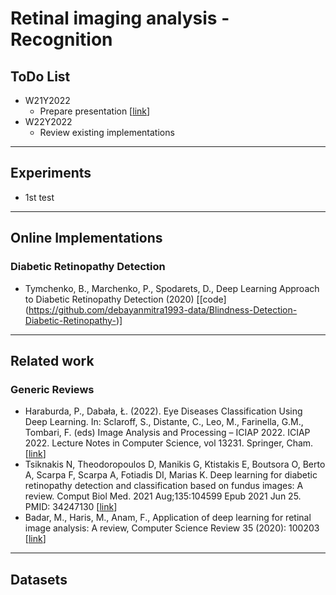 # Retinal imaging analysis - Recognition

## ToDo List
- W21Y2022
  - Prepare presentation [[link](https://stir-my.sharepoint.com/:b:/g/personal/chc00198_students_stir_ac_uk/EWCeo7M9ktdAjM4ytY-z3JwBmv_E9XijoQt8JeHFPBGf6Q?e=vuXrlY)]
- W22Y2022
  - Review existing implementations

---

## Experiments
- 1st test 

---

## Online Implementations
### Diabetic Retinopathy Detection
- Tymchenko, B., Marchenko, P., Spodarets, D., Deep Learning Approach to Diabetic Retinopathy Detection (2020) [[code] (https://github.com/debayanmitra1993-data/Blindness-Detection-Diabetic-Retinopathy-)]
---

## Related work
### Generic Reviews
- Haraburda, P., Dabała, Ł. (2022). Eye Diseases Classification Using Deep Learning. In: Sclaroff, S., Distante, C., Leo, M., Farinella, G.M., Tombari, F. (eds) Image Analysis and Processing – ICIAP 2022. ICIAP 2022. Lecture Notes in Computer Science, vol 13231. Springer, Cham. [[link](https://doi.org/10.1007/978-3-031-06427-2_14)]
- Tsiknakis N, Theodoropoulos D, Manikis G, Ktistakis E, Boutsora O, Berto A, Scarpa F, Scarpa A, Fotiadis DI, Marias K. Deep learning for diabetic retinopathy detection and classification based on fundus images: A review. Comput Biol Med. 2021 Aug;135:104599 Epub 2021 Jun 25. PMID: 34247130 [[link](10.1016/j.compbiomed.2021.104599.)]
- Badar, M., Haris, M., Anam, F., Application of deep learning for retinal image analysis: A review, Computer Science Review 35 (2020): 100203 [[link](https://doi.org/10.1016/j.cosrev.2019.100203)]

---

## Datasets
